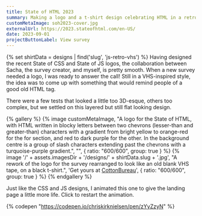 ```yaml
---
title: State of HTML 2023
summary: Making a logo and a t-shirt design celebrating HTML in a retro style
customMetaImage: soh2023-cover.jpg
externalUrl: https://2023.stateofhtml.com/en-US/
date: 2023-09-01
projectButtonLabel: View survey
---
```


{% set shirtData = designs | find('slug', 'js-retro-vhs') %}
Having designed the recent State of CSS and State of JS logos, the collaboration between Sacha, the survey creator, and myself, is pretty smooth. When a new survey needed a logo, I was ready to answer the call! Still in a VHS-inspired style, the idea was to come up with something that would remind people of a good old HTML tag.

There were a few tests that looked a little too 3D-esque, others too complex, but we settled on this layered but still flat looking design.

{% gallery %}
{% image customMetaImage, "A logo for the State of HTML, with HTML written in blocky letters between two chevrons (lesser-than and greater-than) characters with a gradient from bright yellow to orange-red for the for section, and red to dark purple for the other. In the background centre is a group of slash characters extending past the chevrons with a turquoise-purple gradient.", "", { ratio: "600/600", group: true } %}
{% image '/' + assets.imagesDir + '/designs/' + shirtData.slug + '.jpg', "A rework of the logo for the survey rearranged to look like an old blank VHS tape, on a black t-shirt.", 'Get yours at <a href="'+shirtData.links.CottonBureau+'">CottonBureau</a>', { ratio: "600/600", group: true } %}
{% endgallery %}

Just like the CSS and JS designs, I animated this one to give the landing page a little more life. Click to restart the animation.

{% codepen "https://codepen.io/chriskirknielsen/pen/zYyZzyN" %}
